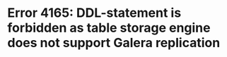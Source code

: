 # Error 4165: DDL-statement is forbidden as table storage engine does not support Galera replication

